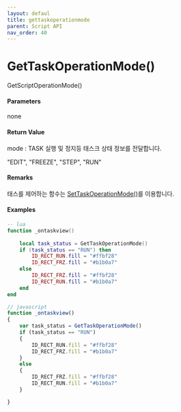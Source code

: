```yaml
---
layout: defaul
title: gettaskoperationmode
parent: Script API
nav_order: 40
---
```

# GetTaskOperationMode\(\)

GetScriptOperationMode\(\)

#### Parameters

none

#### Return Value

mode : TASK 실행 및 정지등 태스크 상태 정보를 전달합니다.

"EDIT", "FREEZE", "STEP", "RUN"

#### Remarks

태스를 제어하는 함수는 [SetTaskOperationMode\(\)](/ScriptAPI/SetTaskOperationMode.html)를 이용합니다.

#### Examples

```lua
-- lua
function _ontaskview()
	
	local task_status = GetTaskOperationMode()
	if (task_status == "RUN") then
		ID_RECT_RUN.fill = "#ffbf28"
		ID_RECT_FRZ.fill = "#b1b0a7"
	else
		ID_RECT_FRZ.fill = "#ffbf28"
		ID_RECT_RUN.fill = "#b1b0a7"
	end
end
```

```js
// javascript
function _ontaskview()
{	
	var task_status = GetTaskOperationMode()
	if (task_status == "RUN")
	{
		ID_RECT_RUN.fill = "#ffbf28"
		ID_RECT_FRZ.fill = "#b1b0a7"
	}
	else
	{
		ID_RECT_FRZ.fill = "#ffbf28"
		ID_RECT_RUN.fill = "#b1b0a7"
	}

}
```

#### 



